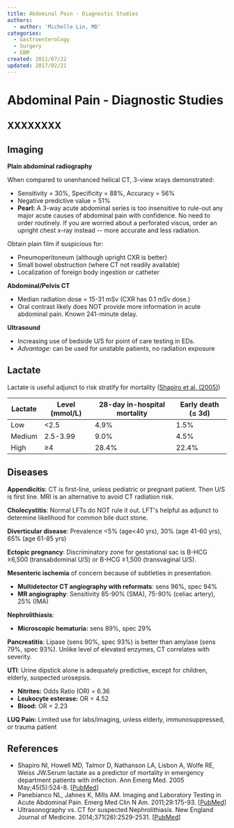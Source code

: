 ```yaml
---
title: Abdominal Pain - Diagnostic Studies
authors:
  - author: 'Michelle Lin, MD'
categories:
  - Gastroenterology
  - Surgery
  - EBM
created: 2011/07/22
updated: 2017/02/21
---
```

# Abdominal Pain - Diagnostic Studies

## XXXXXXXX



## Imaging

**Plain abdominal radiography**

When compared to unenhanced helical CT, 3-view xrays demonstrated:

* Sensitivity = 30%, Specificity = 88%, Accuracy = 56%
* Negative predictive value = 51%
* **Pearl:** A 3-way acute abdominal series is too insensitive to rule-out any major acute causes of abdominal pain with confidence. No need to order routinely. If you are worried about a perforated viscus, order an upright chest x-ray instead -- more accurate and less radiation. 

Obtain plain film if suspicious for:

* Pneumoperitoneum (although upright CXR is better)
* Small bowel obstruction (where CT not readily available) 
* Localization of foreign body ingestion or catheter

**Abdominal/Pelvis CT**

* Median radiation dose = 15-31 mSv (CXR has 0.1 mSv dose.)
* Oral contrast likely does NOT provide more information in acute abdominal pain. Known 241-minute delay.

**Ultrasound**

* Increasing use of bedside U/S for point of care testing in EDs.
* _Advantage_: can be used for unstable patients, no radiation exposure 

## Lactate

Lactate is useful adjunct to risk stratify for mortality ([Shapiro et al. (2005)](https://www.ncbi.nlm.nih.gov/pubmed/15855951))

| Lactate | Level (mmol/L) | 28-day in-hospital mortality | Early death (≤ 3d) |
| ------- | -------------- | ---------------------------- | ------------------ |
| Low     | &lt;2.5        | 4.9%                         | 1.5%               |
| Medium  | 2.5-3.99       | 9.0%                         | 4.5%               |
| High    | ≥4             | 28.4%                        | 22.4%              |

## Diseases

**Appendicitis**: CT is first-line, unless pediatric or pregnant patient. Then U/S is first line. MRI is an alternative to avoid CT radiation risk.

**Cholecystitis**: Normal LFTs do NOT rule it out. LFT's helpful as adjunct to determine likelihood for common bile duct stone.

**Diverticular disease**: Prevalence &lt;5% (age&lt;40 yrs), 30% (age 41-60 yrs), 65% (age 61-85 yrs)

**Ectopic pregnancy**: Discriminatory zone for gestational sac is B-HCG ≥6,500 (transabdominal U/S) or B-HCG ≥1,500 (transvaginal U/S).

**Mesenteric ischemia** of concern because of subtleties in presentation.

* **Multidetector CT angiography with reformats**: sens 96%, spec 94%
* **MR angiography**: Sensitivity 85-90% (SMA), 75-90% (celiac artery), 25% (IMA) 

**Nephrolithiasis**:

* **Microscopic hematuria:** sens 89%, spec 29%

**Pancreatitis**: Lipase (sens 90%, spec 93%) is better than amylase (sens 79%, spec 93%). Unlike level of elevated enzymes, CT correlates with severity.

**UTI**: Urine dipstick alone is adequately predictive, except for children, elderly, suspected urosepsis.

* **Nitrites:** Odds Ratio (OR) = 6.36
* **Leukocyte esterase:** OR = 4.52 
* **Blood:** OR = 2.23

**LUQ Pain:** Limited use for labs/imaging, unless elderly, immunosuppressed, or trauma patient

## References

* Shapiro NI, Howell MD, Talmor D, Nathanson LA, Lisbon A, Wolfe RE, Weiss JW.Serum lactate as a predictor of mortality in emergency department patients with infection. Ann Emerg Med. 2005 May;45(5):524-8. [[PubMed](https://www.ncbi.nlm.nih.gov/pubmed/15855951)]
* Panebianco NL, Jahnes K, Mills AM. Imaging and Laboratory Testing in Acute Abdominal Pain. Emerg Med Clin N Am. 2011;29:175-93. [[PubMed](https://www.ncbi.nlm.nih.gov/pubmed/?term=21515175)]
* Ultrasonography vs. CT for suspected Nephrolithiasis. New England Journal of Medicine. 2014;371(26):2529-2531. [[PubMed](https://www.ncbi.nlm.nih.gov/pubmed/?term=25229916)]
